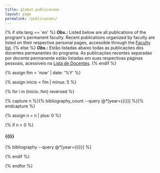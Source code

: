 ```yaml
---
title: global.publicacoes
layout: page
permalink: /publicacoes/
---
```


{% if site.lang == 'en' %}
***Obs.:*** Listed below are all publications of the program's permanent faculty. Recent publications organized by faculty are listed on their respective personal pages, accessible through the [Faculty list]({{site.baseurl}}/docentes/).
{% else %}
***Obs.:*** Estão listadas abaixo todas as publicações dos docentes permanentes do programa. As publicações recentes separadas por docente permanente estão listadas em suas respectivas páginas pessoais, acessíveis na [Lista de Docentes]({{site.baseurl}}/docentes/).
{% endif %}

{% assign fim = 'now' | date: '%Y' %}

{% assign inicio = fim | minus: 5 %}

{% for i in (inicio..fim) reversed %}

{% capture n %}{% bibliography_count --query @*[year={{i}}] %}{% endcapture %}

{% assign n = n | plus: 0 %}
    
{% if n > 0 %}

#### {{i}}

{% bibliography --query @*[year={{i}}] %}

{% endif %}

{% endfor %}
